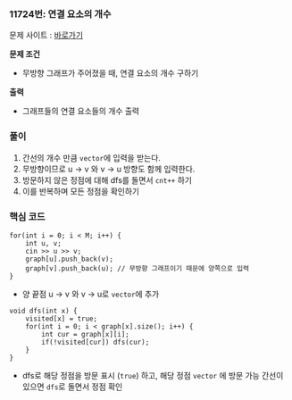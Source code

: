 ### 11724번: 연결 요소의 개수

문제 사이트 : [바로가기](https://www.acmicpc.net/problem/11724)

**문제 조건**
- 무방향 그래프가 주어졌을 때, 연결 요소의 개수 구하기

**출력**  
- 그래프들의 연결 요소들의 개수 출력

### 풀이
1. 간선의 개수 만큼 `vector`에 입력을 받는다.
2. 무방향이므로 u -> v 와 v -> u 방향도 함께 입력한다.
3. 방문하지 않은 정점에 대해 dfs를 돌면서 `cnt++` 하기
4. 이를 반복하며 모든 정점을 확인하기

### 핵심 코드

```
for(int i = 0; i < M; i++) {
    int u, v;
    cin >> u >> v;
    graph[u].push_back(v);
    graph[v].push_back(u); // 무방향 그래프이기 때문에 양쪽으로 입력
}

```
- 양 끝점 u -> v 와 v -> u로 `vector`에 추가

```
void dfs(int x) {
    visited[x] = true;
    for(int i = 0; i < graph[x].size(); i++) {
        int cur = graph[x][i];
        if(!visited[cur]) dfs(cur);
    }
}
```
- dfs로 해당 정점을 방문 표시 (`true`) 하고, 해당 정점 `vector` 에 방문 가능 간선이 있으면 `dfs`로 돌면서 정점 확인
